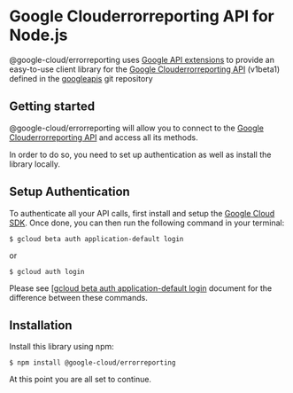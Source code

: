 Google Clouderrorreporting API for Node.js
=================================================

@google-cloud/errorreporting uses [Google API extensions][google-gax] to provide an
easy-to-use client library for the [Google Clouderrorreporting API][] (v1beta1) defined in the [googleapis][] git repository


[googleapis]: https://github.com/googleapis/googleapis/tree/master/google/google/devtools/clouderrorreporting/v1beta1
[google-gax]: https://github.com/googleapis/gax-nodejs
[Google Clouderrorreporting API]: https://developers.google.com/apis-explorer/#p/clouderrorreporting/v1beta1/

Getting started
---------------

@google-cloud/errorreporting will allow you to connect to the [Google Clouderrorreporting API][] and access all its methods.

In order to do so, you need to set up authentication as well as install the library locally.


Setup Authentication
--------------------

To authenticate all your API calls, first install and setup the [Google Cloud SDK][].
Once done, you can then run the following command in your terminal:

    $ gcloud beta auth application-default login

or

    $ gcloud auth login

Please see [[gcloud beta auth application-default login][] document for the difference between these commands.

[Google Cloud SDK]: https://cloud.google.com/sdk/
[gcloud beta auth application-default login]: https://cloud.google.com/sdk/gcloud/reference/beta/auth/application-default/login


Installation
-------------------

Install this library using npm:

    $ npm install @google-cloud/errorreporting

At this point you are all set to continue.

